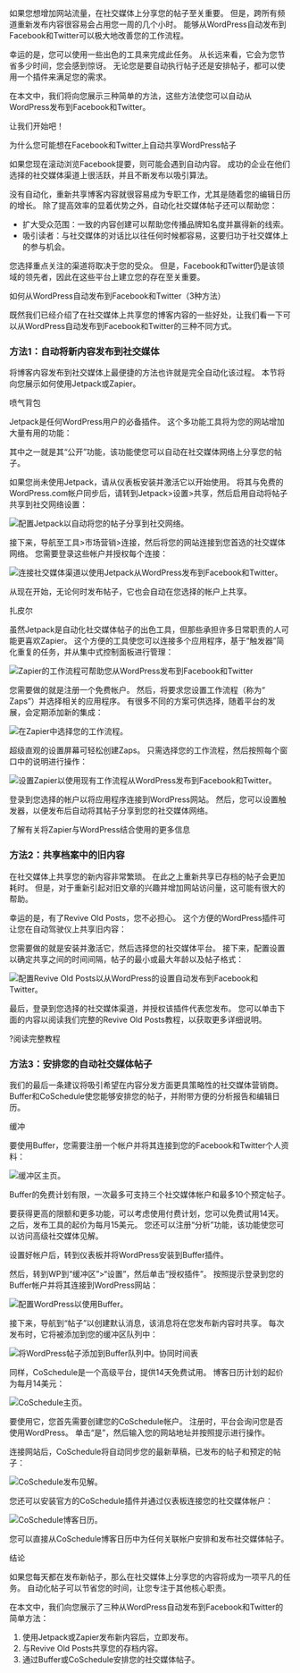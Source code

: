 如果您想增加网站流量，在社交媒体上分享您的帖子至关重要。 但是，跨所有频道重新发布内容很容易会占用您一周的几个小时。 能够从WordPress自动发布到Facebook和Twitter可以极大地改善您的工作流程。

幸运的是，您可以使用一些出色的工具来完成此任务。 从长远来看，它会为您节省多少时间，您会感到惊讶。 无论您是要自动执行帖子还是安排帖子，都可以使用一个插件来满足您的需求。

在本文中，我们将向您展示三种简单的方法，这些方法使您可以自动从WordPress发布到Facebook和Twitter。

让我们开始吧！

为什么您可能想在Facebook和Twitter上自动共享WordPress帖子

如果您现在滚动浏览Facebook提要，则可能会遇到自动内容。 成功的企业在他们选择的社交媒体渠道上很活跃，并且不断发布以吸引算法。

没有自动化，重新共享博客内容就很容易成为专职工作，尤其是随着您的编辑日历的增长。 除了提高效率的显着优势之外，自动化社交媒体帖子还可以帮助您：

- 扩大受众范围：一致的内容创建可以帮助您传播品牌知名度并赢得新的线索。
- 吸引读者：与社交媒体的对话比以往任何时候都容易，这要归功于社交媒体上的参与机会。

您选择重点关注的渠道将取决于您的受众。 但是，Facebook和Twitter仍是该领域的领先者，因此在这些平台上建立您的存在至关重要。

如何从WordPress自动发布到Facebook和Twitter（3种方法）

既然我们已经介绍了在社交媒体上共享您的博客内容的一些好处，让我们看一下可以从WordPress自动发布到Facebook和Twitter的三种不同方式。

### 方法1：自动将新内容发布到社交媒体

将博客内容发布到社交媒体上最便捷的方法也许就是完全自动化该过程。 本节将向您展示如何使用Jetpack或Zapier。

喷气背包

Jetpack是任何WordPress用户的必备插件。 这个多功能工具将为您的网站增加大量有用的功能：

其中之一就是其“公开”功能，该功能使您可以自动在社交媒体网络上分享您的帖子。

如果您尚未使用Jetpack，请从仪表板安装并激活它以开始使用。 将其与免费的WordPress.com帐户同步后，请转到Jetpack>设置>共享，然后启用自动将帖子共享到社交网络设置：

![配置Jetpack以自动将您的帖子分享到社交网络。](https://wpjian.com/wp-content/uploads/2020/08/Jetpack-publicize-on.png)

接下来，导航至工具>市场营销>连接，然后将您的网站连接到您首选的社交媒体网络。 您需要登录这些帐户并授权每个连接：

![连接社交媒体渠道以使用Jetpack从WordPress发布到Facebook和Twitter。](https://wpjian.com/wp-content/uploads/2020/08/Connecting-accounts-Jetpack.png)

从现在开始，无论何时发布帖子，它也会自动在您选择的帐户上共享。

扎皮尔

虽然Jetpack是自动化社交媒体帖子的出色工具，但那些承担许多日常职责的人可能更喜欢Zapier。 这个方便的工具使您可以连接多个应用程序，基于“触发器”简化重复的任务，并从集中式控制面板进行管理：

![Zapier的工作流程可帮助您从WordPress发布到Facebook和Twitter](https://wpjian.com/wp-content/uploads/2020/08/Zapier-homepage.png)

您需要做的就是注册一个免费帐户。 然后，将要求您设置工作流程（称为“ Zaps”）并选择相关的应用程序。 有很多不同的方案可供选择，随着平台的发展，会定期添加新的集成：

![在Zapier中选择您的工作流程。](https://wpjian.com/wp-content/uploads/2020/08/Workflows-in-Zapier.png)

超级直观的设置屏幕可轻松创建Zaps。 只需选择您的工作流程，然后按照每个窗口中的说明进行操作：

![设置Zapier以使用现有工作流程从WordPress发布到Facebook和Twitter。](https://wpjian.com/wp-content/uploads/2020/08/Set-up-WordPress-to-Facebook-automation.png)

登录到您选择的帐户以将应用程序连接到WordPress网站。 然后，您可以设置触发器，以便发布后自动将其帖子分享到您的社交媒体网络。

了解有关将Zapier与WordPress结合使用的更多信息

### 方法2：共享档案中的旧内容

在社交媒体上共享您的新内容非常繁琐。 在此之上重新共享已存档的帖子会更加耗时。 但是，对于重新引起对旧文章的兴趣并增加网站访问量，这可能有很大的帮助。

幸运的是，有了Revive Old Posts，您不必担心。 这个方便的WordPress插件可让您在自动驾驶仪上共享旧内容：

您需要做的就是安装并激活它，然后选择您的社交媒体平台。 接下来，配置设置以确定共享之间的时间间隔，帖子的最小或最大年龄以及帖子格式：

![配置Revive Old Posts以从WordPress的设置自动发布到Facebook和Twitter。](https://wpjian.com/wp-content/uploads/2020/08/revive-old-posts-settings-1.png)

最后，登录到您选择的社交媒体渠道，并授权该插件代表您发布。 您可以单击下面的内容以阅读我们完整的Revive Old Posts教程，以获取更多详细说明。

?阅读完整教程

### 方法3：安排您的自动社交媒体帖子

我们的最后一条建议将吸引希望在内容分发方面更具策略性的社交媒体营销商。 Buffer和CoSchedule使您能够安排您的帖子，并附带方便的分析报告和编辑日历。

缓冲

要使用Buffer，您需要注册一个帐户并将其连接到您的Facebook和Twitter个人资料：

![缓冲区主页。](https://wpjian.com/wp-content/uploads/2020/08/buffer-main.jpg)

Buffer的免费计划有限，一次最多可支持三个社交媒体帐户和最多10个预定帖子。

要获得更高的限额和更多功能，可以考虑使用付费计划，您可以免费试用14天。 之后，发布工具的起价为每月15美元。 您还可以注册“分析”功能，该功能使您可以访问高级社交媒体见解。

设置好帐户后，转到仪表板并将WordPress安装到Buffer插件。

然后，转到WP到“缓冲区”>“设置”，然后单击“授权插件”。 按照提示登录到您的Buffer帐户并将其连接到WordPress网站：

![配置WordPress以使用Buffer。](https://wpjian.com/wp-content/uploads/2020/08/Configuring-WordPress-to-work-with-Buffer.png)

接下来，导航到“帖子”以创建默认消息，该消息将在您发布新内容时共享。 每次发布时，它将被添加到您的缓冲区队列中：

![将WordPress帖子添加到Buffer队列中。](https://wpjian.com/wp-content/uploads/2020/08/Adding-WordPress-posts-to-Buffer.png)协同时间表

同样，CoSchedule是一个高级平台，提供14天免费试用。 博客日历计划的起价为每月14美元：

![CoSchedule主页。](https://wpjian.com/wp-content/uploads/2020/08/Coschedule-main.jpg)

要使用它，您首先需要创建您的CoSchedule帐户。 注册时，平台会询问您是否使用WordPress。 单击“是”，然后输入您的网站地址并按照提示进行操作。

连接网站后，CoSchedule将自动同步您的最新草稿，已发布的帖子和预定的帖子：

![CoSchedule发布见解。](https://wpjian.com/wp-content/uploads/2020/08/CoSchedule-posts-insights.png)

您还可以安装官方的CoSchedule插件并通过仪表板连接您的社交媒体帐户：

![CoSchedule博客日历。](https://wpjian.com/wp-content/uploads/2020/08/Coschedule-calendar.png)

您可以直接从CoSchedule博客日历中为任何关联帐户安排和发布社交媒体帖子。

结论

如果您每天都在发布新帖子，那么在社交媒体上分享您的内容将成为一项平凡的任务。 自动化帖子可以节省您的时间，让您专注于其他核心职责。

在本文中，我们向您展示了三种从WordPress自动发布到Facebook和Twitter的简单方法：

1. 使用Jetpack或Zapier发布新内容后，立即发布。
2. 与Revive Old Posts共享您的存档内容。
3. 通过Buffer或CoSchedule安排您的社交媒体帖子。